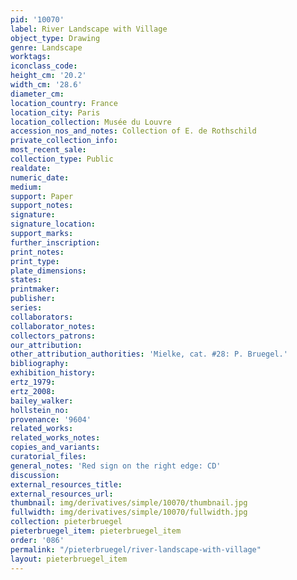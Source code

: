 ```yaml
---
pid: '10070'
label: River Landscape with Village
object_type: Drawing
genre: Landscape
worktags:
iconclass_code:
height_cm: '20.2'
width_cm: '28.6'
diameter_cm:
location_country: France
location_city: Paris
location_collection: Musée du Louvre
accession_nos_and_notes: Collection of E. de Rothschild
private_collection_info:
most_recent_sale:
collection_type: Public
realdate:
numeric_date:
medium:
support: Paper
support_notes:
signature:
signature_location:
support_marks:
further_inscription:
print_notes:
print_type:
plate_dimensions:
states:
printmaker:
publisher:
series:
collaborators:
collaborator_notes:
collectors_patrons:
our_attribution:
other_attribution_authorities: 'Mielke, cat. #28: P. Bruegel.'
bibliography:
exhibition_history:
ertz_1979:
ertz_2008:
bailey_walker:
hollstein_no:
provenance: '9604'
related_works:
related_works_notes:
copies_and_variants:
curatorial_files:
general_notes: 'Red sign on the right edge: CD'
discussion:
external_resources_title:
external_resources_url:
thumbnail: img/derivatives/simple/10070/thumbnail.jpg
fullwidth: img/derivatives/simple/10070/fullwidth.jpg
collection: pieterbruegel
pieterbruegel_item: pieterbruegel_item
order: '086'
permalink: "/pieterbruegel/river-landscape-with-village"
layout: pieterbruegel_item
---
```

